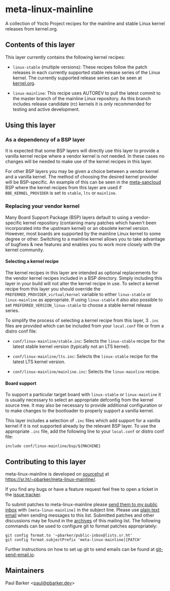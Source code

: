 meta-linux-mainline
===================

A collection of Yocto Project recipes for the mainline and stable Linux
kernel releases from kernel.org.

## Contents of this layer

This layer currently contains the following kernel recipes:

* `linux-stable` (multiple versions): These recipes follow the patch releases
  in each currently supported stable release series of the Linux kernel. The
  currently supported release series can be seen at
  [kernel.org](https://www.kernel.org/).

* `linux-mainline`: This recipe uses AUTOREV to pull the latest commit to the
  master branch of the mainline Linux repository. As this branch includes
  release candidate (rc) kernels it is only recommended for testing and active
  development.

## Using this layer

### As a dependency of a BSP layer

It is expected that some BSP layers will directly use this layer to provide a
vanilla kernel recipe where a vendor kernel is not needed. In these cases no
changes will be needed to make use of the kernel recipes in this layer.

For other BSP layers you may be given a choice between a vendor kernel and a
vanilla kernel. The method of choosing the desired kernel provider will be
BSP-specific. An example of this can be seen in the
[meta-sancloud](https://github.com/sancloudltd/meta-sancloud/) BSP where the
kernel recipes from this layer are used if `BBE_KERNEL_PROVIDER` is set to
`stable`, `lts` or `mainline`.

### Replacing your vendor kernel

Many Board Support Package (BSP) layers default to using a vendor-specific
kernel repository (containing many patches which haven't been incorporated
into the upstream kernel) or an obsolete kernel version. However, most boards
are supported by the mainline Linux kernel to some degree or other. Switching
to a mainline kernel allows you to take advantage of bugfixes & new features
and enables you to work more closely with the kernel community.

#### Selecting a kernel recipe

The kernel recipes in this layer are intended as optional replacements for
the vendor kernel recipes included in a BSP directory. Simply including this
layer in your build will not alter the kernel recipe in use. To select a
kernel recipe from this layer you should override the
`PREFERRED_PROVIDER_virtual/kernel` variable to either `linux-stable` or
`linux-mainline` as appropriate. If using `linux-stable` it also also
possible to set `PREFERRED_VERSION_linux-stable` to choose a stable kernel
release series.

To simplify the process of selecting a kernel recipe from this layer, 3
`.inc` files are provided which can be included from your `local.conf` file
or from a distro conf file:

* `conf/linux-mainline/stable.inc`: Selects the `linux-stable` recipe for the
  latest stable kernel version (typically not an LTS kernel).

* `conf/linux-mainline/lts.inc`: Selects the `linux-stable` recipe for the
  latest LTS kernel version.

* `conf/linux-mainline/mainline.inc`: Selects the `linux-mainline` recipe.

#### Board support

To support a particular target board with `linux-stable` or `linux-mainline`
it is usually necessary to select an appropriate defconfig from the kernel
source tree. It may also be necessary to provide additional configuration or
to make changes to the bootloader to properly support a vanilla kernel.

This layer includes a selection of `.inc` files which add support for a
vanilla kernel if it is not supported already by the relevant BSP layer. To
use the appropriate `.inc` file, add the following line to your `local.conf`
or distro conf file:

    include conf/linux-mainline/bsp/${MACHINE}

## Contributing to this layer

meta-linux-mainline is developed on [sourcehut](https://sr.ht/) at
<https://sr.ht/~pbarker/meta-linux-mainline/>.

If you find any bugs or have a feature request feel free to open a ticket in
the [issue tracker](https://todo.sr.ht/~pbarker/meta-linux-mainline).

To submit patches to meta-linux-mainline please
[send them to my public inbox](mailto:~pbarker/public-inbox@lists.sr.ht?subject=[meta-linux-mainline])
with `[meta-linux-mainline]` in the subject line. Please use
[plain text email](https://useplaintext.email/) when sending messages to this
list. Submitted patches and other discussions may be found in the
[archives](https://lists.sr.ht/~pbarker/public-inbox) of this mailing list. The
following commands can be used to configure git to format patches appropriately:

```
git config format.to '~pbarker/public-inbox@lists.sr.ht'
git config format.subjectPrefix 'meta-linux-mainline][PATCH'
```

Further instructions on how to set up git to send emails can be found at
[git-send-email.io](https://git-send-email.io/).

## Maintainers

Paul Barker \<paul@pbarker.dev\>

